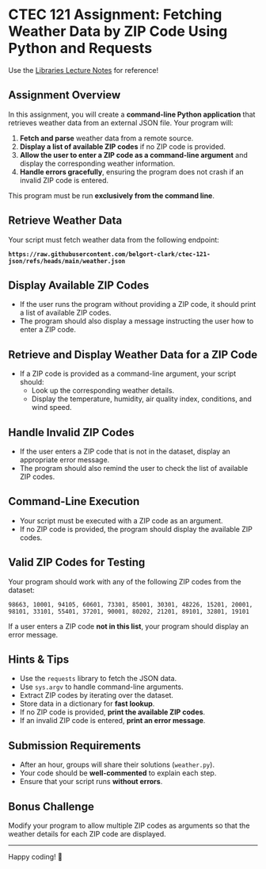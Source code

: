 # **CTEC 121 Assignment: Fetching Weather Data by ZIP Code Using Python and Requests**

Use the [Libraries Lecture Notes](https://cs50.harvard.edu/python/2022/notes/4/) for reference!

## **Assignment Overview**  
In this assignment, you will create a **command-line Python application** that retrieves weather data from an external JSON file. Your program will:  
1. **Fetch and parse** weather data from a remote source.  
2. **Display a list of available ZIP codes** if no ZIP code is provided.  
3. **Allow the user to enter a ZIP code as a command-line argument** and display the corresponding weather information.  
4. **Handle errors gracefully**, ensuring the program does not crash if an invalid ZIP code is entered.  

This program must be run **exclusively from the command line**.  

## **Retrieve Weather Data**  
Your script must fetch weather data from the following endpoint:  

**`https://raw.githubusercontent.com/belgort-clark/ctec-121-json/refs/heads/main/weather.json`**  

## **Display Available ZIP Codes**  
- If the user runs the program without providing a ZIP code, it should print a list of available ZIP codes.  
- The program should also display a message instructing the user how to enter a ZIP code.  

## **Retrieve and Display Weather Data for a ZIP Code**  
- If a ZIP code is provided as a command-line argument, your script should:  
  - Look up the corresponding weather details.  
  - Display the temperature, humidity, air quality index, conditions, and wind speed.  

## **Handle Invalid ZIP Codes**  
- If the user enters a ZIP code that is not in the dataset, display an appropriate error message.  
- The program should also remind the user to check the list of available ZIP codes.  

## **Command-Line Execution**  
- Your script must be executed with a ZIP code as an argument.  
- If no ZIP code is provided, the program should display the available ZIP codes.  

## **Valid ZIP Codes for Testing**  
Your program should work with any of the following ZIP codes from the dataset:  

```
98663, 10001, 94105, 60601, 73301, 85001, 30301, 48226, 15201, 20001,  
98101, 33101, 55401, 37201, 90001, 80202, 21201, 89101, 32801, 19101
```

If a user enters a ZIP code **not in this list**, your program should display an error message.

## **Hints & Tips**  
- Use the `requests` library to fetch the JSON data.  
- Use `sys.argv` to handle command-line arguments.  
- Extract ZIP codes by iterating over the dataset.  
- Store data in a dictionary for **fast lookup**.  
- If no ZIP code is provided, **print the available ZIP codes**.  
- If an invalid ZIP code is entered, **print an error message**.  

## **Submission Requirements**  
- After an hour, groups will share their solutions (`weather.py`).  
- Your code should be **well-commented** to explain each step.  
- Ensure that your script runs **without errors**.  

## **Bonus Challenge**  
Modify your program to allow multiple ZIP codes as arguments so that the weather details for each ZIP code are displayed.  

---

Happy coding! 🚀
